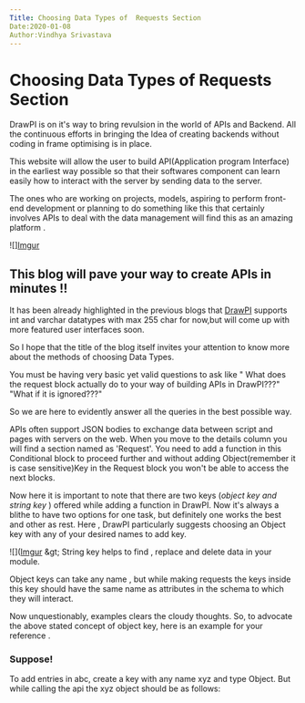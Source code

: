 ```yaml
---
Title: Choosing Data Types of  Requests Section
Date:2020-01-08
Author:Vindhya Srivastava
---
```

# Choosing Data Types of Requests Section

DrawPI is on it&#39;s way to bring revulsion in the world of APIs and Backend. All the continuous efforts in bringing the Idea of creating backends without coding in frame optimising is in place.

This website will allow the user to build API(Application program Interface) in the earliest way possible so that their softwares component can learn easily how to interact with the server by sending data to the server.

The ones who are working on projects, models, aspiring to perform front-end development or planning to do something like this that certainly involves APIs to deal with the data management will find this as an amazing platform .

![][Imgur](https://i.imgur.com/VqQiZp2.png)

## This blog will pave your way to create APIs in minutes !!

It has been already highlighted in the previous blogs that [DrawPI](https://drawpi.com/) supports int and varchar datatypes with max 255 char for now,but will come up with more featured user interfaces soon.

So I hope that the title of the blog itself invites your attention to know more about the methods of choosing Data Types.

You must be having very basic yet valid questions to ask like &quot; What does the request block actually do to your way of building APIs in DrawPI???&quot; &quot;What if it is ignored???&quot;

So we are here to evidently answer all the queries in the best possible way.

APIs often support JSON bodies to exchange data between script and pages with servers on the web. When you move to the details column you will find a section named as &#39;Request&#39;. You need to add a function in this Conditional block to proceed further and without adding Object(remember it is case sensitive)Key in the Request block you won&#39;t be able to access the next blocks.

Now here it is important to note that there are two keys (_object key and string key_ ) offered while adding a function in DrawPI. Now it&#39;s always a blithe to have two options for one task, but definitely one works the best and other as rest. Here , DrawPI particularly suggests choosing an Object key with any of your desired names to add key.

![]([Imgur](https://i.imgur.com/VFgGT2s.png)
\&gt; String key helps to find , replace and delete data in your module.

Object keys can take any name , but while making requests the keys inside this key should have the same name as attributes in the schema to which they will interact.

Now unquestionably, examples clears the cloudy thoughts. So, to advocate the above stated concept of object key, here is an example for your reference .

### Suppose!

To add entries in abc, create a key with any name xyz and type Object. But while calling the api the xyz object should be as follows:
